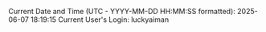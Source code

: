 Current Date and Time (UTC - YYYY-MM-DD HH:MM:SS formatted): 2025-06-07 18:19:15
Current User's Login: luckyaiman
